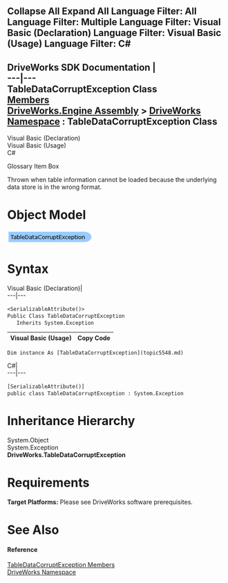        

 Collapse All Expand All  Language Filter: All  Language Filter: Multiple  Language Filter: Visual Basic (Declaration) Language Filter: Visual Basic (Usage) Language Filter: C#  
---  
DriveWorks SDK Documentation  |   
---|---  
TableDataCorruptException Class   
[Members](topic5549.md)   
[DriveWorks.Engine Assembly](topic2156.md) > [DriveWorks Namespace](topic2159.md) : TableDataCorruptException Class  
---  
  
Visual Basic (Declaration)    
Visual Basic (Usage)    
C# 

Glossary Item Box

Thrown when table information cannot be loaded because the underlying data store is in the wrong format. 

# Object Model

![](dotnetdiagramimages/image277.png)

# Syntax

Visual Basic (Declaration)|   
---|---  
      
    
    <SerializableAttribute()>
    Public Class TableDataCorruptException 
       Inherits System.Exception  
  
Visual Basic (Usage)| Copy Code  
---|---  
      
    
    Dim instance As [TableDataCorruptException](topic5548.md)  
  
C#|   
---|---  
      
    
    [SerializableAttribute()]
    public class TableDataCorruptException : System.Exception   
  
# Inheritance Hierarchy

System.Object  
System.Exception  
**DriveWorks.TableDataCorruptException**  


# Requirements

**Target Platforms:** Please see DriveWorks software prerequisites.

# See Also

#### Reference

[TableDataCorruptException Members](topic5549.md)   
[DriveWorks Namespace](topic2159.md)


